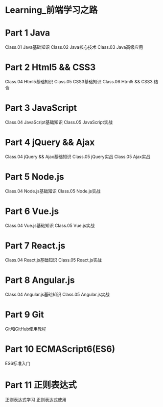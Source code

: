 # Learning_前端学习之路

# Part 1 Java
Class.01 Java基础知识
Class.02 Java核心技术
Class.03 Java高级应用

# Part 2 Html5 && CSS3
Class.04 Html5基础知识
Class.05 CSS3基础知识
Class.06 Html5 && CSS3 结合

# Part 3 JavaScript
Class.04 JavaScript基础知识
Class.05 JavaScript实战

# Part 4 jQuery && Ajax
Class.04 jQuery && Ajax基础知识
Class.05 jQuery实战
Class.05 Ajax实战

# Part 5 Node.js
Class.04 Node.js基础知识
Class.05 Node.js实战

# Part 6 Vue.js
Class.04 Vue.js基础知识
Class.05 Vue.js实战

# Part 7 React.js
Class.04 React.js基础知识
Class.05 React.js实战

# Part 8 Angular.js
Class.04 Angular.js基础知识
Class.05 Angular.js实战

# Part 9 Git
Git和GitHub使用教程

# Part 10 ECMAScript6(ES6)
ES6标准入门

# Part 11 正则表达式
正则表达式学习
正则表达式使用

